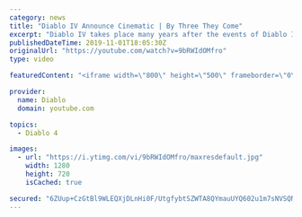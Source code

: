 ```yaml
---
category: news
title: "Diablo IV Announce Cinematic | By Three They Come"
excerpt: "Diablo IV takes place many years after the events of Diablo III, after millions have been slaughtered by the actions of the High Heavens and Burning Hells alike."
publishedDateTime: 2019-11-01T18:05:30Z
originalUrl: "https://youtube.com/watch?v=9bRWIdOMfro"
type: video

featuredContent: "<iframe width=\"800\" height=\"500\" frameborder=\"0\" src=\"https://www.youtube.com/embed/9bRWIdOMfro\" allow=\"accelerometer; autoplay; encrypted-media; gyroscope; picture-in-picture\" allowfullscreen></iframe>"

provider:
  name: Diablo
  domain: youtube.com

topics:
  - Diablo 4

images:
  - url: "https://i.ytimg.com/vi/9bRWIdOMfro/maxresdefault.jpg"
    width: 1280
    height: 720
    isCached: true

secured: "6ZUup+CzGtBl9WLEQXjDLnHi0F/UtgfybtSZWTA8QYmauUYQ602u1m7sNVSQN6QNDXR6B3fNuDkNj5vQHcvkLQDqtZf8wGTZSXOQpETfX96fwoR3Ffd73Ne+HDh8rtVAchLtde9bIaPMYWCwCAi8Jzjz96wmNn1jiMilTeD7FEAtct0Z217aW8jwbQl177jGfTw7b/g957N4nX4zk6KlxJu4YKNEz0JOwo9CHLPGxTR8Sepr85zQqb4uGr3XYvBbEss1x6Ub7HVJte9T3VtPMuiFiKfQV+5LaP+tnhkqg2q7resPOm4VJFAgzo3xXllmD0ZTTHMovkseB6i54idtvzutg0GvQarfJFXb7sdMJLEGmmjCK5n2aq0kDPvQukEDwEm42RpvMmc/NIIflqSHM4fs46GarMFXbcek0NoF6rZO6FWYd4AhybsN+RLR0twK;FiVYDRQsBCRZFWulEenoiQ=="
---
```


